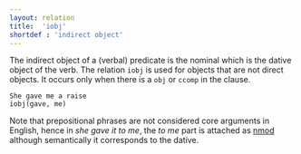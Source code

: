 ```yaml
---
layout: relation
title:  'iobj'
shortdef : 'indirect object'
---
```


The indirect object of a (verbal) predicate is the nominal which is the dative
object of the verb. The relation `iobj` is used for objects that are not direct
objects. It occurs only when there is a `obj` or `ccomp` in the clause.

~~~ sdparse
She gave me a raise
iobj(gave, me)
~~~

Note that prepositional phrases are not considered core arguments in English,
hence in _she gave it to me_, the _to me_ part is attached as [nmod]() although
semantically it corresponds to the dative.
<!-- Interlanguage links updated Út zář 29 20:23:33 CEST 2020 -->
